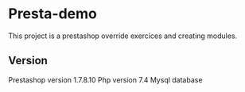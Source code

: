 # Presta-demo
This project is a prestashop override exercices and creating modules.

## Version 
Prestashop version 1.7.8.10
Php version 7.4
Mysql database
